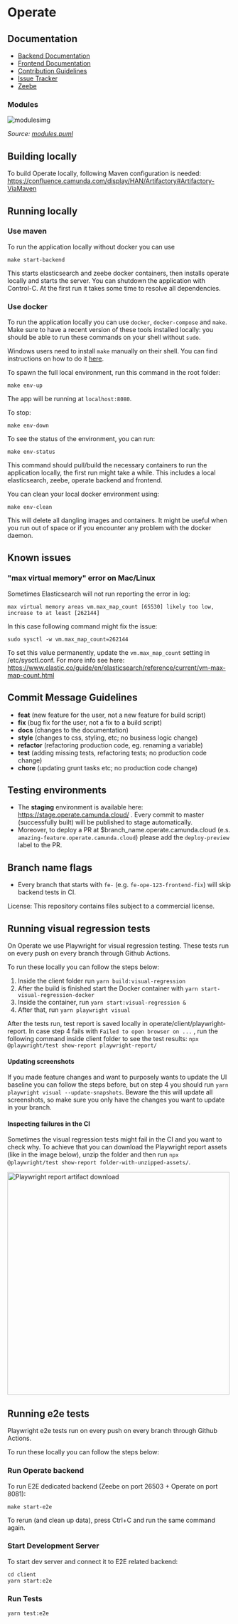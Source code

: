 # Operate

## Documentation

- [Backend Documentation](./webapp)
- [Frontend Documentation](./client)
- [Contribution Guidelines](https://github.com/camunda/camunda-operate/wiki/Contributing-to-Operate)
- [Issue Tracker](https://app.camunda.com/jira/secure/RapidBoard.jspa?rapidView=61)
- [Zeebe](https://zeebe.io)

### Modules

![modulesimg](https://user-images.githubusercontent.com/3302415/148035876-9d29b64b-f2ed-4402-b6b8-756401a1467c.png)

_Source: [modules.puml](https://github.com/camunda/operate/blob/master/modules.puml)_

## Building locally

To build Operate locally, following Maven configuration is needed: https://confluence.camunda.com/display/HAN/Artifactory#Artifactory-ViaMaven

## Running locally

### Use maven

To run the application locally without docker you can use

```
make start-backend
```

This starts elasticsearch and zeebe docker containers, then installs operate locally and starts the server.
You can shutdown the application with Control-C.
At the first run it takes some time to resolve all dependencies.

### Use docker

To run the application locally you can use `docker`, `docker-compose` and
`make`. Make sure to have a recent version of these tools installed
locally: you should be able to run these commands on your shell without
`sudo`.

Windows users need to install `make` manually on their shell. You can find
instructions on how to do it
[here](https://gist.github.com/evanwill/0207876c3243bbb6863e65ec5dc3f058#make).

To spawn the full local environment, run this command in the root folder:

```
make env-up
```

The app will be running at `localhost:8080`.

To stop:

```
make env-down
```

To see the status of the environment, you can run:

```
make env-status
```

This command should pull/build the necessary containers to run the
application locally, the first run might take a while. This includes
a local elasticsearch, zeebe, operate backend and frontend.

You can clean your local docker environment using:

```
make env-clean
```

This will delete all dangling images and containers. It might be useful
when you run out of space or if you encounter any problem with the docker
daemon.

## Known issues

### "max virtual memory" error on Mac/Linux

Sometimes Elasticsearch will not run reporting the error in log:

```
max virtual memory areas vm.max_map_count [65530] likely too low, increase to at least [262144]
```

In this case following command might fix the issue:

```
sudo sysctl -w vm.max_map_count=262144
```

To set this value permanently, update the `vm.max_map_count` setting in /etc/sysctl.conf. For more info see here: https://www.elastic.co/guide/en/elasticsearch/reference/current/vm-max-map-count.html

## Commit Message Guidelines

- **feat** (new feature for the user, not a new feature for build script)
- **fix** (bug fix for the user, not a fix to a build script)
- **docs** (changes to the documentation)
- **style** (changes to css, styling, etc; no business logic change)
- **refactor** (refactoring production code, eg. renaming a variable)
- **test** (adding missing tests, refactoring tests; no production code change)
- **chore** (updating grunt tasks etc; no production code change)

## Testing environments

- The **staging** environment is available here: https://stage.operate.camunda.cloud/ . Every commit to master (successfully built) will be published to stage automatically.
- Moreover, to deploy a PR at $branch_name.operate.camunda.cloud (e.s. `amazing-feature.operate.camunda.cloud`) please add the `deploy-preview` label to the PR.

## Branch name flags

- Every branch that starts with `fe-` (e.g. `fe-ope-123-frontend-fix`) will skip backend tests in CI.

License: This repository contains files subject to a commercial license.

## Running visual regression tests

On Operate we use Playwright for visual regression testing. These tests run on every push on every branch through Github Actions.

To run these locally you can follow the steps below:

1. Inside the client folder run `yarn build:visual-regression`
2. After the build is finished start the Docker container with `yarn start-visual-regression-docker`
3. Inside the container, run `yarn start:visual-regression &`
4. After that, run `yarn playwright visual`

After the tests run, test report is saved locally in operate/client/playwright-report. In case step 4 fails with `Failed to open browser on ...` , run the following command inside client folder to see the test results: `npx @playwright/test show-report playwright-report/`

#### Updating screenshots

If you made feature changes and want to purposely wants to update the UI baseline you can follow the steps before, but on step 4 you should run `yarn playwright visual --update-snapshots`. Beware the this will update all screenshots, so make sure you only have the changes you want to update in your branch.

#### Inspecting failures in the CI

Sometimes the visual regression tests might fail in the CI and you want to check why. To achieve that you can download the Playwright report assets (like in the image below), unzip the folder and then run `npx @playwright/test show-report folder-with-unzipped-assets/`.

<img src="/docs_assets/playwright_report.png" alt="Playwright report artifact download" width="500"/>

## Running e2e tests

Playwright e2e tests run on every push on every branch through Github Actions.

To run these locally you can follow the steps below:

### Run Operate backend

To run E2E dedicated backend (Zeebe on port 26503 + Operate on port 8081):

```
make start-e2e
```

To rerun (and clean up data), press Ctrl+C and run the same command again.

### Start Development Server

To start dev server and connect it to E2E related backend:

```
cd client
yarn start:e2e
```

### Run Tests

```
yarn test:e2e
```

